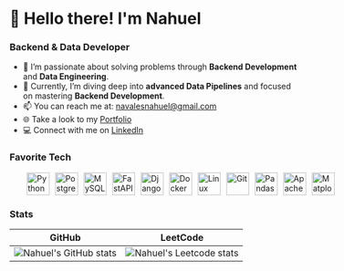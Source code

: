 <h1 align="left" id="macropower-title">👋 Hello there! I'm Nahuel</h1>

### Backend & Data Developer
- 👀 I’m passionate about solving problems through **Backend Development** and **Data Engineering**.
- 🌱 Currently, I’m diving deep into **advanced Data Pipelines** and focused on mastering **Backend Development**.
- 📫 You can reach me at: navalesnahuel@gmail.com
- 🌐 Take a look to my [Portfolio](https://navalesnahuel.github.io)
- 💻  Connect with me on [LinkedIn](https://www.linkedin.com/in/navalesnahuel/)

### Favorite Tech
<div style="display: flex; align-items: center; gap: 10px; padding-left: 30px;">
  <img src="https://cdn.jsdelivr.net/gh/devicons/devicon/icons/python/python-original.svg" alt="Python" width="40" height="40"/> 
  <img src="https://cdn.jsdelivr.net/gh/devicons/devicon/icons/postgresql/postgresql-original.svg" alt="PostgreSQL" width="40" height="40"/> 
  <img src="https://cdn.jsdelivr.net/gh/devicons/devicon/icons/mysql/mysql-original.svg" alt="MySQL" width="40" height="40"/> 
  <img src="https://cdn.jsdelivr.net/gh/devicons/devicon@latest/icons/fastapi/fastapi" alt="FastAPI" width="40" height="40"/>
  <img src="https://cdn.jsdelivr.net/gh/devicons/devicon/icons/django/django-plain.svg" alt="Django" width="40" height="40"/> 
  <img src="https://cdn.jsdelivr.net/gh/devicons/devicon/icons/docker/docker-plain.svg" alt="Docker" width="40" height="40"/> 
  <img src="https://cdn.jsdelivr.net/gh/devicons/devicon/icons/linux/linux-original.svg" alt="Linux" width="40" height="40"/> 
  <img src="https://cdn.jsdelivr.net/gh/devicons/devicon@latest/icons/git/git-original.svg" alt="Git" width="40" height="40"/> 
  <img src="https://cdn.jsdelivr.net/gh/devicons/devicon@latest/icons/pandas/pandas-original.svg" alt="Pandas" width="40" height="40"/> 
  <img src="https://cdn.jsdelivr.net/gh/devicons/devicon@latest/icons/apachespark/apachespark-original.svg" alt="Apache Spark" width="40" height="40"/>
  <img src="https://cdn.jsdelivr.net/gh/devicons/devicon@latest/icons/matplotlib/matplotlib-original.svg" alt="Matplotlib" width="40" height="40"/>
</div>


### Stats
| GitHub                                                                                                                                             | LeetCode                                                                                                 |
| -------------------------------------------------------------------------------------------------------------------------------------------------- | -------------------------------------------------------------------------------------------------------- |
| ![Nahuel's GitHub stats](https://github-readme-stats.vercel.app/api?username=navalesnahuel&show_icons=true&theme=transparent&hide_border=true) | ![Nahuel's Leetcode stats](https://leetcard.jacoblin.cool/navalesnahuel?theme=transparent) |
